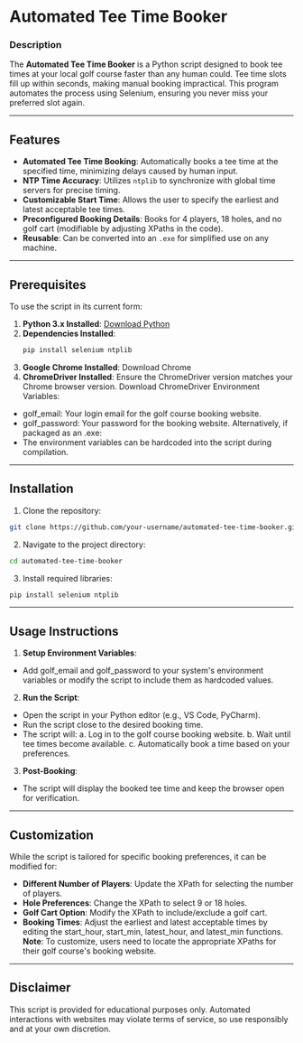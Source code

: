 # Automated Tee Time Booker

### Description
The **Automated Tee Time Booker** is a Python script designed to book tee times at your local golf course faster than any human could. Tee time slots fill up within seconds, making manual booking impractical. This program automates the process using Selenium, ensuring you never miss your preferred slot again.

---

## Features
- **Automated Tee Time Booking**: Automatically books a tee time at the specified time, minimizing delays caused by human input.
- **NTP Time Accuracy**: Utilizes `ntplib` to synchronize with global time servers for precise timing.
- **Customizable Start Time**: Allows the user to specify the earliest and latest acceptable tee times.
- **Preconfigured Booking Details**: Books for 4 players, 18 holes, and no golf cart (modifiable by adjusting XPaths in the code).
- **Reusable**: Can be converted into an `.exe` for simplified use on any machine.

---

## Prerequisites
To use the script in its current form:
1. **Python 3.x Installed**: [Download Python](https://www.python.org/downloads/)
2. **Dependencies Installed**:
   ```bash
   pip install selenium ntplib
   ```
3. **Google Chrome Installed**: Download Chrome
4. **ChromeDriver Installed**: Ensure the ChromeDriver version matches your Chrome browser version. Download ChromeDriver
Environment Variables:
- golf_email: Your login email for the golf course booking website.
- golf_password: Your password for the booking website.
Alternatively, if packaged as an .exe:
- The environment variables can be hardcoded into the script during compilation.

---

## Installation
1. Clone the repository:
```bash
git clone https://github.com/your-username/automated-tee-time-booker.git
```
2. Navigate to the project directory:
```bash
cd automated-tee-time-booker
```
3. Install required libraries:
```bash
pip install selenium ntplib
```

---

## Usage Instructions
1. **Setup Environment Variables**:
- Add golf_email and golf_password to your system's environment variables or modify the script to include them as hardcoded values.
2. **Run the Script**:
- Open the script in your Python editor (e.g., VS Code, PyCharm).
- Run the script close to the desired booking time.
- The script will:
a. Log in to the golf course booking website.
b. Wait until tee times become available.
c. Automatically book a time based on your preferences.
3. **Post-Booking**:
- The script will display the booked tee time and keep the browser open for verification.

---

## Customization
While the script is tailored for specific booking preferences, it can be modified for:
- **Different Number of Players**: Update the XPath for selecting the number of players.
- **Hole Preferences**: Change the XPath to select 9 or 18 holes.
- **Golf Cart Option**: Modify the XPath to include/exclude a golf cart.
- **Booking Times**: Adjust the earliest and latest acceptable times by editing the start_hour, start_min, latest_hour, and latest_min functions.
**Note**: To customize, users need to locate the appropriate XPaths for their golf course's booking website.

---

## Disclaimer
This script is provided for educational purposes only. Automated interactions with websites may violate terms of service, so use responsibly and at your own discretion.
